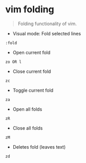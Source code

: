 # vim folding

> Folding functionality of vim.

- Visual mode: Fold selected lines

`:fold`

- Open current fold

`zo OR l`

- Close current fold

`zc`

- Toggle current fold

`za`

- Open all folds

`zR`

- Close all folds

`zM`

- Deletes fold (leaves text)

`zd`
